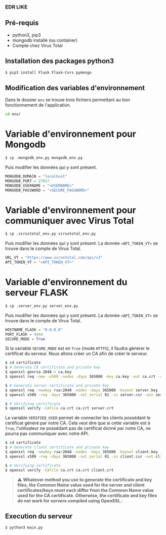 ### EDR LIKE

## Pré-requis 
- python3, pip3
- mongodb installé (ou container)
- Compte chez Virus Total

## Installation des packages python3
```bash
$ pip3 install Flask Flask-Cors pymongo
```

## Modification des variables d'environnement
Dans le dossier `env` se trouve trois fichiers permettant au bon fonctionnement de l'application.
```bash
cd env/
```

# Variable d'environnement pour Mongodb
```bash
$ cp .mongodb_env.py mongodb_env.py 
```
Puis modifier les données qui y sont présent.
```python
MONGODB_DOMAIN = "localhost"
MONGODB_PORT = 27017
MONGODB_USERNAME = "<USERNAME>"
MONGODB_PASSWORD = "<SECURE_PASSWORD>"
```

# Variable d'environnement pour communiquer avec Virus Total
```bash
$ cp .virustotal_env.py virustotal_env.py 
```
Puis modifier les données qui y sont présent. La donnée `<API_TOKEN_VT>` se trouve dans le compte de Virus Total.
```python
URL_VT = "https://www.virustotal.com/api/v3"
API_TOKEN_VT = "<API_TOKEN_VT>"
```

# Variable d'environnement du serveur FLASK
```bash
$ cp .server_env.py server_env.py 
```
Puis modifier les données qui y sont présent. La donnée `<API_TOKEN_VT>` se trouve dans le compte de Virus Total.
```python
HOSTNAME_FLASK = "0.0.0.0"
PORT_FLASK = 4444
SECURE_MODE = True
```

Si la variable `SECURE_MODE` est en `True` (mode `HTTPS`), il faudra générer le certificat du serveur. Nous allons créer un CA afin de créer le serveur.
```bash
$ cd certificate
$ # Generate CA certificate and private key
$ openssl genrsa 2048 > ca.key
$ openssl req -new -x509 -nodes -days 365000 -key ca.key -out ca.crt -subj "/C=FR/ST=Paris/L=Ile-de-France/O=/OU=/CN=PA-CA/emailAddress=admin@admin.com"

$ # Generate server certificate and private key
$ openssl req -newkey rsa:2048 -nodes -days 365000 -keyout server.key -out server.csr -subj "/C=FR/ST=Paris/L=Ile-de-France/O=/OU=/CN=PA-SERVER/emailAddress=admin@admin.com"
$ openssl x509 -req -days 365000 -set_serial 01 -in server.csr -out server.crt -CA ca.crt -CAkey ca.key 

$ # Verifying certificate
$ openssl verify -CAfile ca.crt ca.crt server.crt
```

La variable `VERIFIED_USER` permet de connecter les clients possédant le certificat généré par notre CA. Cela veut dire que si cette variable est à `True`, l'utilisateur ne possédant pas de certificat donné par notre CA, ne pourra pas communiquer avec notre API.
```bash
$ cd certificate
$ # Generate client certificate and private key
$ openssl req -newkey rsa:2048 -nodes -days 365000 -keyout client.key -out client.csr -subj "/C=FR/ST=Paris/L=Ile-de-France/O=/OU=/CN=PA-CLIENT/emailAddress=admin@admin.com"
$ openssl x509 -req -days 365000 -set_serial 01 -in client.csr -out client.crt -CA ca.crt -CAkey ca.key

$ # Verifying certificate
$ openssl verify -CAfile ca.crt ca.crt client.crt
```

> :warning: **Whatever method you use to generate the certificate and key files, the Common Name value used for the server and client certificates/keys must each differ from the Common Name value used for the CA certificate. Otherwise, the certificate and key files do not work for servers compiled using OpenSSL.**:

## Execution du serveur
```bash
$ python3 main.py
```
